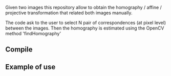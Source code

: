 Given two images this repository allow to obtain the homography / affine / projective transformation
that related both images manually.

The code ask to the user to select N pair of correspondences (at pixel level) between the images.
Then the homography is estimated using the OpenCV method 'findHomography'

## Compile

## Example of use





